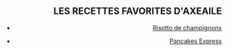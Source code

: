 <div style="position: fixed; top: 0; left: 0; width: 300px; height: 100vh; background-image: url('photocuisine.jpeg');">
</div>

<div style="text-align: right;">
  <h2>LES RECETTES FAVORITES D'AXEAILE</h2>
</div>

<div style="text-align: right;">
  
 - [Risotto de champignons][id]
   
 - [Pancakes Express][id1]
   
 <div>
   
[id]: risotto.md
[id1]: pancakesexpress.md
